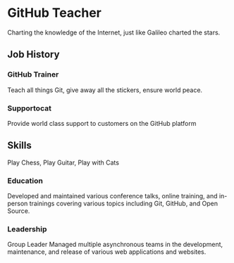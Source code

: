 # GitHub Teacher

Charting the knowledge of the Internet, just like Galileo charted the stars.

## Job History

### GitHub Trainer

Teach all things Git, give away all the stickers, ensure world peace.

### Supportocat

Provide world class support to customers on the GitHub platform

## Skills
Play Chess, Play Guitar, Play with Cats

### Education

Developed and maintained various conference talks, online training, and in-person trainings covering various topics including Git, GitHub, and Open Source.

### Leadership
Group Leader
Managed multiple asynchronous teams in the development, maintenance, and release of various web applications and websites.
